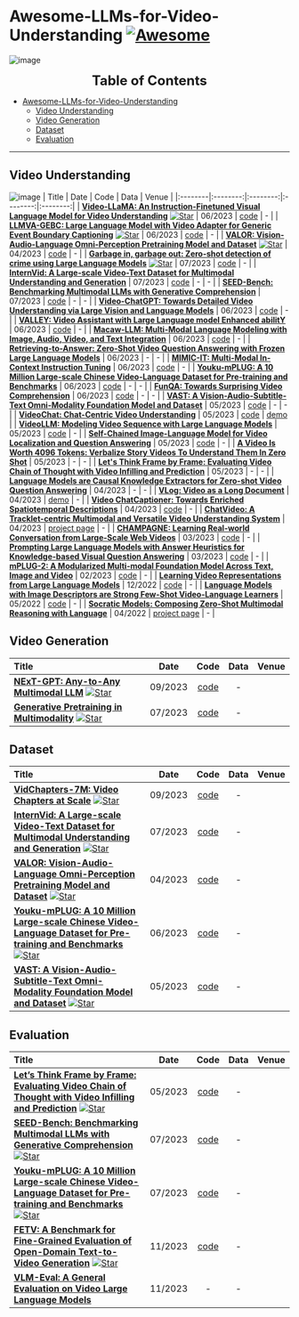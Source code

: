 # Awesome-LLMs-for-Video-Understanding [![Awesome](https://awesome.re/badge.svg)](https://awesome.re)

![image](https://github.com/yunlong10/Awesome-LLMs-for-Video-Understanding/blob/main/figures/milestone.png)

<font size=5><center><b> Table of Contents </b> </center></font>
- [Awesome-LLMs-for-Video-Understanding ](#awesome-llms-for-video-understanding-)
  - [Video Understanding](#video-understanding)
  - [Video Generation](#video-generation)
  - [Dataset](#dataset)
  - [Evaluation](#evaluation)
---
## Video Understanding
![image](https://github.com/yunlong10/Awesome-LLMs-for-Video-Understanding/blob/main/figures/timeline.png)
|  Title  |  Date   |   Code   |   Data   |   Venue   |
|:--------|:--------:|:--------:|:--------:|:--------:|
| [**Video-LLaMA: An Instruction-Finetuned Visual Language Model for Video Understanding**](https://arxiv.org/abs/2306.02858) [![Star](https://img.shields.io/github/stars/DAMO-NLP-SG/Video-LLaMA.svg?style=social&label=Star)](https://github.com/DAMO-NLP-SG/Video-LLaMA) | 06/2023 | [code](https://github.com/DAMO-NLP-SG/Video-LLaMA) | - |
| [**LLMVA-GEBC: Large Language Model with Video Adapter for Generic Event Boundary Captioning**](https://arxiv.org/abs/2306.10354) [![Star](https://img.shields.io/github/stars/zjr2000/llmva-gebc.svg?style=social&label=Star)](https://github.com/zjr2000/llmva-gebc) | 06/2023 | [code](https://github.com/zjr2000/llmva-gebc) | - |
| [**VALOR: Vision-Audio-Language Omni-Perception Pretraining Model and Dataset**](https://arxiv.org/abs/2304.08345v1) [![Star](https://img.shields.io/github/stars/TXH-mercury/VALOR.svg?style=social&label=Star)](https://github.com/TXH-mercury/VALOR) | 04/2023 | [code](https://github.com/TXH-mercury/VALOR) | - |
| [**Garbage in, garbage out: Zero-shot detection of crime using Large Language Models**](https://arxiv.org/abs/2307.06844) [![Star](https://img.shields.io/github/stars/anjsimmo/zero-shot-crime-detection.svg?style=social&label=Star)](https://github.com/anjsimmo/zero-shot-crime-detection) | 07/2023 | [code](https://github.com/anjsimmo/zero-shot-crime-detection) | - |
| **[InternVid: A Large-scale Video-Text Dataset for Multimodal Understanding and Generation](https://arxiv.org/abs/2307.06942v1)**  | 07/2023 | [code](https://github.com/opengvlab/internvideo) | - | - |
| **[SEED-Bench: Benchmarking Multimodal LLMs with Generative Comprehension](https://arxiv.org/abs/2307.16125v1)**  | 07/2023 | [code](https://github.com/ailab-cvc/seed-bench) | - | - |
| **[Video-ChatGPT: Towards Detailed Video Understanding via Large Vision and Language Models](https://arxiv.org/abs/2306.05424)**  | 06/2023 | [code](https://github.com/mbzuai-oryx/Video-ChatGPT) | - |
| **[VALLEY: Video Assistant with Large Language model Enhanced abilitY](https://arxiv.org/abs/2306.07207)**  | 06/2023 | [code](https://github.com/RupertLuo/Valley) | - |
| **[Macaw-LLM: Multi-Modal Language Modeling with Image, Audio, Video, and Text Integration](https://arxiv.org/abs/2306.09093)**  | 06/2023 | [code](https://github.com/lyuchenyang/macaw-llm) | - |
| **[Retrieving-to-Answer: Zero-Shot Video Question Answering with Frozen Large Language Models](https://arxiv.org/abs/2306.11732)** | 06/2023 | - | - |
| **[MIMIC-IT: Multi-Modal In-Context Instruction Tuning](https://arxiv.org/abs/2306.05425)**  | 06/2023 | [code](https://github.com/luodian/otter) | - |
| **[Youku-mPLUG: A 10 Million Large-scale Chinese Video-Language Dataset for Pre-training and Benchmarks](https://arxiv.org/abs/2306.04362v1)**  | 06/2023 | [code](https://github.com/x-plug/youku-mplug) | - | - |
| **[FunQA: Towards Surprising Video Comprehension](https://arxiv.org/abs/2306.14899v1)**  | 06/2023 | [code](https://github.com/jingkang50/funqa) | - | - |
| **[VAST: A Vision-Audio-Subtitle-Text Omni-Modality Foundation Model and Dataset](https://arxiv.org/abs/2305.18500v1)**  | 05/2023 | [code](https://github.com/txh-mercury/vast) | - | - |
| **[VideoChat: Chat-Centric Video Understanding](https://arxiv.org/abs/2305.06355)**  | 05/2023 | [code](https://github.com/OpenGVLab/Ask-Anything) | [demo](https://huggingface.co/spaces/ynhe/AskAnything) |
| **[VideoLLM: Modeling Video Sequence with Large Language Models](https://arxiv.org/abs/2305.13292)**  | 05/2023 | [code](https://github.com/cg1177/videollm) | - |
| **[Self-Chained Image-Language Model for Video Localization and Question Answering](https://arxiv.org/abs/2305.06988v1)**  | 05/2023 | [code](https://github.com/yui010206/sevila) | - |
| **[A Video Is Worth 4096 Tokens: Verbalize Story Videos To Understand Them In Zero Shot](https://arxiv.org/abs/2305.09758)** | 05/2023 | - | - |
| **[Let's Think Frame by Frame: Evaluating Video Chain of Thought with Video Infilling and Prediction](https://arxiv.org/abs/2305.13903)** | 05/2023 | - | - |
| **[Language Models are Causal Knowledge Extractors for Zero-shot Video Question Answering](https://arxiv.org/abs/2304.03754)** | 04/2023 | - | - |
| **[VLog: Video as a Long Document](https://github.com/showlab/VLog)**  | 04/2023 | [demo](https://huggingface.co/spaces/TencentARC/VLog) | - |
| **[Video ChatCaptioner: Towards Enriched Spatiotemporal Descriptions](https://arxiv.org/abs/2304.04227)**  | 04/2023 | [code](https://github.com/Vision-CAIR/ChatCaptioner/tree/main/Video_ChatCaptioner) | - |
| **[ChatVideo: A Tracklet-centric Multimodal and Versatile Video Understanding System](https://arxiv.org/abs/2304.14407)** | 04/2023 | [project page](https://www.wangjunke.info/ChatVideo/) | - |
| **[CHAMPAGNE: Learning Real-world Conversation from Large-Scale Web Videos](https://arxiv.org/abs/2303.09713)**  | 03/2023 | [code](https://github.com/wade3han/champagne) | - |
| **[Prompting Large Language Models with Answer Heuristics for Knowledge-based Visual Question Answering](https://arxiv.org/abs/2303.01903)**  | 03/2023 | [code](https://github.com/milvlg/prophet) | - |
| **[mPLUG-2: A Modularized Multi-modal Foundation Model Across Text, Image and Video](https://arxiv.org/abs/2302.00402v1)**  | 02/2023 | [code](https://github.com/X-PLUG/mPLUG-2) | - |
| **[Learning Video Representations from Large Language Models](https://arxiv.org/abs/2212.04501)** | 12/2022 | [code](https://github.com/facebookresearch/lavila) | - |
| **[Language Models with Image Descriptors are Strong Few-Shot Video-Language Learners](https://arxiv.org/abs/2205.10747)**  | 05/2022 | [code](https://github.com/mikewangwzhl/vidil) | - |
| **[Socratic Models: Composing Zero-Shot Multimodal Reasoning with Language](https://arxiv.org/abs/2204.00598)**  | 04/2022 | [project page](https://socraticmodels.github.io/) | - |

## Video Generation
|  Title  |  Date   |   Code   |   Data   |   Venue   |
|:--------|:--------:|:--------:|:--------:|:--------:|
| [**NExT-GPT: Any-to-Any Multimodal LLM**](https://arxiv.org/abs/2309.05519) [![Star](https://img.shields.io/github/stars/NExT-GPT/NExT-GPT.svg?style=social&label=Star)](https://github.com/NExT-GPT/NExT-GPT) | 09/2023 | [code](https://github.com/NExT-GPT/NExT-GPT) | - |
| [**Generative Pretraining in Multimodality**](https://arxiv.org/abs/2307.05222) [![Star](https://img.shields.io/github/stars/baaivision/emu.svg?style=social&label=Star)](https://github.com/baaivision/emu) | 07/2023 | [code](https://github.com/baaivision/emu) | - |

## Dataset
|  Title  |  Date   |   Code   |   Data   |   Venue   |
|:--------|:--------:|:--------:|:--------:|:--------:|
| [**VidChapters-7M: Video Chapters at Scale**](https://arxiv.org/abs/2309.13952) [![Star](https://img.shields.io/github/stars/antoyang/VidChapters.svg?style=social&label=Star)](https://github.com/antoyang/VidChapters) | 09/2023 | [code](https://github.com/antoyang/VidChapters) | - |
| [**InternVid: A Large-scale Video-Text Dataset for Multimodal Understanding and Generation**](https://arxiv.org/abs/2307.06942v1) [![Star](https://img.shields.io/github/stars/opengvlab/internvideo.svg?style=social&label=Star)](https://github.com/opengvlab/internvideo) | 07/2023 | [code](https://github.com/opengvlab/internvideo) | - |
| [**VALOR: Vision-Audio-Language Omni-Perception Pretraining Model and Dataset**](https://arxiv.org/abs/2304.08345v1) [![Star](https://img.shields.io/github/stars/TXH-mercury/VALOR.svg?style=social&label=Star)](https://github.com/TXH-mercury/VALOR) | 04/2023 | [code](https://github.com/TXH-mercury/VALOR) | - |
| [**Youku-mPLUG: A 10 Million Large-scale Chinese Video-Language Dataset for Pre-training and Benchmarks**](https://arxiv.org/abs/2306.04362v1) [![Star](https://img.shields.io/github/stars/x-plug/youku-mplug.svg?style=social&label=Star)](https://github.com/x-plug/youku-mplug) | 06/2023 | [code](https://github.com/x-plug/youku-mplug) | - |
| [**VAST: A Vision-Audio-Subtitle-Text Omni-Modality Foundation Model and Dataset**](https://arxiv.org/abs/2305.18500v1) [![Star](https://img.shields.io/github/stars/txh-mercury/vast.svg?style=social&label=Star)](https://github.com/txh-mercury/vast) | 05/2023 | [code](https://github.com/txh-mercury/vast) | - |

## Evaluation
|  Title  |  Date   |   Code   |   Data   |   Venue   |
|:--------|:--------:|:--------:|:--------:|:--------:|
| [**Let’s Think Frame by Frame: Evaluating Video Chain of Thought with Video Infilling and Prediction**](https://arxiv.org/abs/2305.13903) [![Star](https://img.shields.io/github/stars/vaishnavihimakunthala/vip.svg?style=social&label=Star)](https://github.com/vaishnavihimakunthala/vip) | 05/2023 | [code](https://github.com/vaishnavihimakunthala/vip) | - |
| [**SEED-Bench: Benchmarking Multimodal LLMs with Generative Comprehension**](https://arxiv.org/abs/2307.16125v1) [![Star](https://img.shields.io/github/stars/ailab-cvc/seed-bench.svg?style=social&label=Star)](https://github.com/ailab-cvc/seed-bench) | 07/2023 | [code](https://github.com/ailab-cvc/seed-bench) | - |
| [**Youku-mPLUG: A 10 Million Large-scale Chinese Video-Language Dataset for Pre-training and Benchmarks**](https://arxiv.org/abs/2306.04362v1) [![Star](https://img.shields.io/github/stars/x-plug/youku-mplug.svg?style=social&label=Star)](https://github.com/x-plug/youku-mplug) | 07/2023 | [code](https://github.com/x-plug/youku-mplug) | - |
| [**FETV: A Benchmark for Fine-Grained Evaluation of Open-Domain Text-to-Video Generation**](https://arxiv.org/abs/2311.01813) [![Star](https://img.shields.io/github/stars/llyx97/fetv.svg?style=social&label=Star)](https://github.com/llyx97/fetv) | 11/2023 | [code](https://github.com/llyx97/fetv) | - |
| [**VLM-Eval: A General Evaluation on Video Large Language Models**](https://arxiv.org/abs/2311.11865)  | 11/2023 | - | - |
